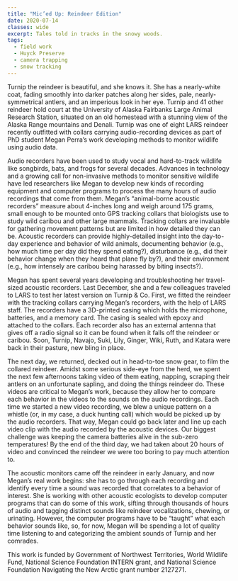 ```yaml
---
title: "Mic’ed Up: Reindeer Edition"
date: 2020-07-14
classes: wide
excerpt: Tales told in tracks in the snowy woods. 
tags:
  - field work
  - Huyck Preserve
  - camera trapping
  - snow tracking
---
```


Turnip the reindeer is beautiful, and she knows it. She has a nearly-white coat, fading smoothly into darker patches along her sides, pale, nearly-symmetrical antlers, and an imperious look in her eye. Turnip and 41 other reindeer hold court at the University of Alaska Fairbanks Large Animal Research Station, situated on an old homestead with a stunning view of the Alaska Range mountains and Denali. Turnip was one of eight LARS reindeer recently outfitted with collars carrying audio-recording devices as part of PhD student Megan Perra’s work developing methods to monitor wildlife using audio data.

Audio recorders have been used to study vocal and hard-to-track wildlife like songbirds, bats, and frogs for several decades. Advances in technology and a growing call for non-invasive methods to monitor sensitive wildlife have led researchers like Megan to develop new kinds of recording equipment and computer programs to process the many hours of audio recordings that come from them. Megan’s “animal-borne acoustic recorders” measure about 4-inches long and weigh around 175 grams, small enough to be mounted onto GPS tracking collars that biologists use to study wild caribou and other large mammals. Tracking collars are invaluable for gathering movement patterns but are limited in how detailed they can be. Acoustic recorders can provide highly-detailed insight into the day-to-day experience and behavior of wild animals, documenting behavior (e.g., how much time per day did they spend eating?), disturbance (e.g., did their behavior change when they heard that plane fly by?), and their environment (e.g., how intensely are caribou being harassed by biting insects?).

Megan has spent several years developing and troubleshooting her travel-sized acoustic recorders. Last December, she and a few colleagues traveled to LARS to test her latest version on Turnip & Co. First, we fitted the reindeer with the tracking collars carrying Megan’s recorders, with the help of LARS staff. The recorders have a 3D-printed casing which holds the microphone, batteries, and a memory card. The casing is sealed with epoxy and attached to the collars. Each recorder also has an external antenna that gives off a radio signal so it can be found when it falls off the reindeer or caribou. Soon, Turnip, Navajo, Suki, Lily, Ginger, Wiki, Ruth, and Katara were back in their pasture, new bling in place.

The next day, we returned, decked out in head-to-toe snow gear, to film the collared reindeer. Amidst some serious side-eye from the herd, we spent the next few afternoons taking video of them eating, napping, scraping their antlers on an unfortunate sapling, and doing the things reindeer do. These videos are critical to Megan’s work, because they allow her to compare each behavior in the videos to the sounds on the audio recordings. Each time we started a new video recording, we blew a unique pattern on a whistle (or, in my case, a duck hunting call) which would be picked up by the audio recorders. That way, Megan could go back later and line up each video clip with the audio recorded by the acoustic devices. Our biggest challenge was keeping the camera batteries alive in the sub-zero temperatures! By the end of the third day, we had taken about 20 hours of video and convinced the reindeer we were too boring to pay much attention to.

The acoustic monitors came off the reindeer in early January, and now Megan’s real work begins: she has to go through each recording and identify every time a sound was recorded that correlates to a behavior of interest. She is working with other acoustic ecologists to develop computer programs that can do some of this work, sifting through thousands of hours of audio and tagging distinct sounds like reindeer vocalizations, chewing, or urinating. However, the computer programs have to be “taught” what each behavior sounds like, so, for now, Megan will be spending a lot of quality time listening to and categorizing the ambient sounds of Turnip and her comrades.

This work is funded by Government of Northwest Territories, World Wildlife Fund, National Science Foundation INTERN grant, and National Science Foundation Navigating the New Arctic grant number 2127271.
